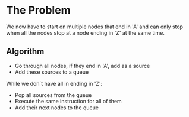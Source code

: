 # The Problem

We now have to start on multiple nodes that end in 'A' and can only stop when all the nodes stop at a node ending in 'Z' at the same time.

## Algorithm

- Go through all nodes, if they end in 'A', add as a source
- Add these sources to a queue

While we don´t have all in ending in 'Z':

- Pop all sources from the queue
- Execute the same instruction for all of them
- Add their next nodes to the queue
